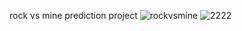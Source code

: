 rock vs mine prediction project 
![rockvsmine](https://github.com/user-attachments/assets/800df930-2595-4c21-bccf-3687c12b38d9)
![2222](https://github.com/user-attachments/assets/4d139b75-a840-439c-8ef7-4299e26b87ef)

